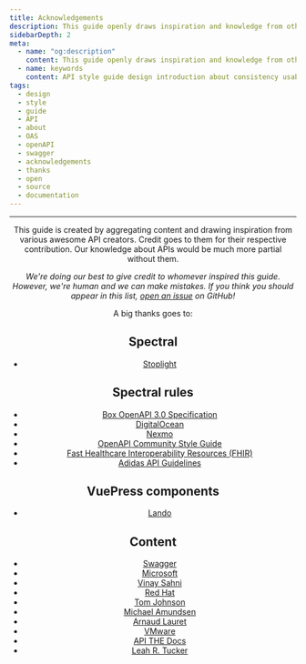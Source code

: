 ```yaml
---
title: Acknowledgements
description: This guide openly draws inspiration and knowledge from other open source projects. Thank you!
sidebarDepth: 2
meta:
  - name: "og:description"
    content: This guide openly draws inspiration and knowledge from other open source projects. Thank you!
  - name: keywords
    content: API style guide design introduction about consistency usability why documentation openAPI OAS swagger acknowledgements
tags:
  - design
  - style
  - guide
  - API
  - about
  - OAS
  - openAPI
  - swagger
  - acknowledgements
  - thanks
  - open
  - source
  - documentation
---
```


<Header/>

---

This guide is created by aggregating content and drawing inspiration from various awesome API creators.
Credit goes to them for their respective contribution.
Our knowledge about APIs would be much more partial without them.

<!-- vale off -->

*We're doing our best to give credit to whomever inspired this guide.
However, we're human and we can make mistakes.
If you think you should appear in this list, [open an issue](https://github.com/ocular-d/openapi-guide/issues/new/choose) on GitHub!*

<!-- vale on -->

A big thanks goes to:

## Spectral

- [Stoplight](https://stoplight.io/)

## Spectral rules

- [Box OpenAPI 3.0 Specification](https://github.com/box/box-openapi)
- [DigitalOcean](https://github.com/digitalocean/openapi)
- [Nexmo](https://github.com/Nexmo/api-specification)
- [OpenAPI Community Style Guide](https://github.com/openapi-contrib/style-guides)
- [Fast Healthcare Interoperability Resources (FHIR)](http://hl7.org/fhir/http.html#general)
- [Adidas API Guidelines](https://adidas.gitbook.io/api-guidelines/)

## VuePress components

- [Lando](https://lando.dev/)

## Content

- [Swagger](https://swagger.io/)
- [Microsoft](https://docs.microsoft.com/en-us/azure/architecture/best-practices/api-design)
- [Vinay Sahni](https://www.vinaysahni.com/)
- [Red Hat](https://www.redhat.com/en/topics/api/what-is-api-design)
- [Tom Johnson](https://idratherbewriting.com/)
- [Michael Amundsen](https://twitter.com/mamund)
- [Arnaud Lauret](https://apihandyman.io/)
- [VMware](https://www.vmware.com/)
- [API THE Docs](https://apithedocs.org/)
- [Leah R. Tucker](https://yourapis.co/)
